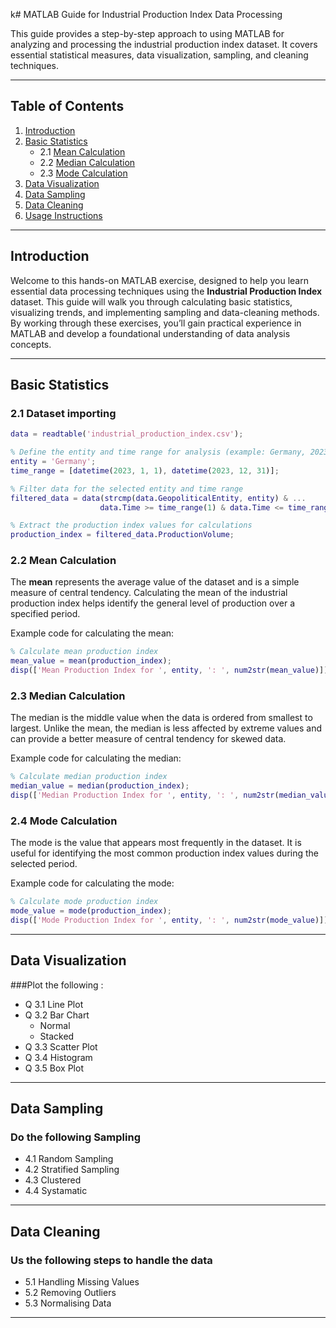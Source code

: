 k# MATLAB Guide for Industrial Production Index Data Processing

This guide provides a step-by-step approach to using MATLAB for analyzing and processing the industrial production index dataset. It covers essential statistical measures, data visualization, sampling, and cleaning techniques.

---

## Table of Contents
1. [Introduction](#introduction)
2. [Basic Statistics](#basic-statistics)
   - 2.1 [Mean Calculation](#mean-calculation)
   - 2.2 [Median Calculation](#median-calculation)
   - 2.3 [Mode Calculation](#mode-calculation)
3. [Data Visualization](#data-visualization)
4. [Data Sampling](#data-sampling)
5. [Data Cleaning](#data-cleaning)
6. [Usage Instructions](#usage-instructions)

---

## Introduction

Welcome to this hands-on MATLAB exercise, designed to help you learn essential data processing techniques using the **Industrial Production Index** dataset. This guide will walk you through calculating basic statistics, visualizing trends, and implementing sampling and data-cleaning methods. By working through these exercises, you’ll gain practical experience in MATLAB and develop a foundational understanding of data analysis concepts.

---

## Basic Statistics

### 2.1 Dataset importing
```matlab
data = readtable('industrial_production_index.csv');

% Define the entity and time range for analysis (example: Germany, 2023) do this 
entity = 'Germany';
time_range = [datetime(2023, 1, 1), datetime(2023, 12, 31)];

% Filter data for the selected entity and time range
filtered_data = data(strcmp(data.GeopoliticalEntity, entity) & ...
                    data.Time >= time_range(1) & data.Time <= time_range(2), :);

% Extract the production index values for calculations
production_index = filtered_data.ProductionVolume;
```

### 2.2 Mean Calculation

The **mean** represents the average value of the dataset and is a simple measure of central tendency. Calculating the mean of the industrial production index helps identify the general level of production over a specified period.

Example code for calculating the mean:

```matlab
% Calculate mean production index
mean_value = mean(production_index);
disp(['Mean Production Index for ', entity, ': ', num2str(mean_value)]);
```

### 2.3 Median Calculation

The median is the middle value when the data is ordered from smallest to largest. Unlike the mean, the median is less affected by extreme values and can provide a better measure of central tendency for skewed data.

Example code for calculating the median:

```matlab
% Calculate median production index
median_value = median(production_index);
disp(['Median Production Index for ', entity, ': ', num2str(median_value)]);
```
### 2.4 Mode Calculation

The mode is the value that appears most frequently in the dataset. It is useful for identifying the most common production index values during the selected period.

Example code for calculating the mode:
```matlab
% Calculate mode production index
mode_value = mode(production_index);
disp(['Mode Production Index for ', entity, ': ', num2str(mode_value)]);
```

---

## Data Visualization

###Plot the following :

- Q 3.1 Line Plot 
- Q 3.2 Bar Chart
   - Normal 
   - Stacked
- Q 3.3 Scatter Plot
- Q 3.4 Histogram
- Q 3.5 Box Plot

---

## Data Sampling

### Do the following Sampling 

- 4.1 Random Sampling
- 4.2 Stratified Sampling
- 4.3 Clustered
- 4.4 Systamatic

---

## Data Cleaning

### Us the following steps to handle the data

- 5.1 Handling Missing Values
- 5.2 Removing Outliers
- 5.3 Normalising Data

---
